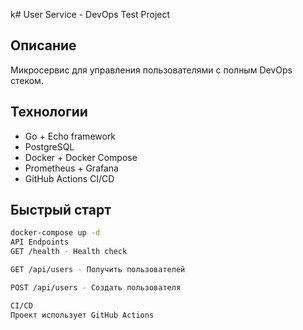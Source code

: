 k# User Service - DevOps Test Project

## Описание
Микросервис для управления пользователями с полным DevOps стеком.

## Технологии
- Go + Echo framework
- PostgreSQL
- Docker + Docker Compose
- Prometheus + Grafana
- GitHub Actions CI/CD

## Быстрый старт
```bash
docker-compose up -d
API Endpoints
GET /health - Health check

GET /api/users - Получить пользователей

POST /api/users - Создать пользователя

CI/CD
Проект использует GitHub Actions 
